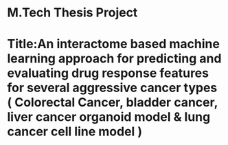 # M.Tech Thesis Project
# Title:An interactome based machine learning approach for predicting and evaluating drug response features for several aggressive cancer types ( Colorectal Cancer, bladder cancer, liver cancer organoid model & lung cancer cell line model )

